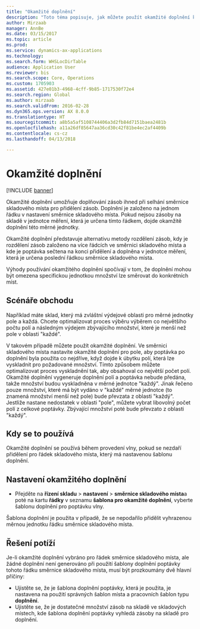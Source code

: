 ```yaml
---
title: "Okamžité doplnění"
description: "Toto téma popisuje, jak můžete použít okamžité doplnění k doplňování zásob při selhání směrnice skladového místa pro přidělení zásob."
author: Mirzaab
manager: AnnBe
ms.date: 03/15/2017
ms.topic: article
ms.prod: 
ms.service: dynamics-ax-applications
ms.technology: 
ms.search.form: WHSLocDirTable
audience: Application User
ms.reviewer: bis
ms.search.scope: Core, Operations
ms.custom: 1705903
ms.assetid: 427e01b3-4968-4cff-9b85-1717530f72e4
ms.search.region: Global
ms.author: mirzaab
ms.search.validFrom: 2016-02-28
ms.dyn365.ops.version: AX 8.0.0
ms.translationtype: HT
ms.sourcegitcommit: a8b5a5af5108744406a3d2fb84d7151baea2481b
ms.openlocfilehash: a11a26df85647aa36cd30c42f81be4ec2af4409b
ms.contentlocale: cs-cz
ms.lasthandoff: 04/13/2018

---
```


# <a name="immediate-replenishment"></a>Okamžité doplnění

[!INCLUDE [banner](../includes/banner.md)]

Okamžité doplnění umožňuje doplňování zásob ihned při selhání směrnice skladového místa pro přidělení zásob. Doplnění je založeno na jednom řádku v nastavení směrnice skladového místa. Pokud nejsou zásoby na skladě v jednotce měření, která je určena tímto řádkem, dojde okamžitě doplnění této měrné jednotky.

Okamžité doplnění představuje alternativu metody rozdělení zásob, kdy je rozdělení zásob založeno na více řádcích ve směrnici skladového místa a kde je poptávka sečtena na konci přidělení a doplněna v jednotce měření, která je určena poslední řádkou směrnice skladového místa.

Výhody používání okamžitého doplnění spočívají v tom, že doplnění mohou být omezena specifickou jednotkou množství lze směrovat do konkrétních míst.

## <a name="business-scenario"></a>Scénáře obchodu

Například máte sklad, který má zvláštní výdejové oblasti pro měrné jednotky pole a každá. Chcete optimalizovat proces výběru výběrem co největšího počtu polí a následným výdejem zbývajícího množství, které je menší než pole v oblasti "každé".

V takovém případě můžete použít okamžité doplnění. Ve směrnici skladového místa nastavíte okamžité doplnění pro pole, aby poptávka po doplnění byla použita co nejdříve, když dojde k úbytku polí, která lze vyskladnit pro požadované množství. Tímto způsobem můžete optimalizovat proces vyskladnění tak, aby obsahoval co největší počet polí. Okamžité doplnění vygeneruje doplnění polí a poptávka nebude předána, takže množství budou vyskladněna v měrné jednotce "každý". Jinak řečeno pouze množství, které má být vydáno v "každé" měrné jednotce (to znamená množství menší než pole) bude převzata z oblasti "každý". Jestliže nastane nedostatek v oblasti "pole", můžete vybrat libovolný počet polí z celkové poptávky. Zbývající množství poté bude převzato z oblasti "každý".

## <a name="where-it-applies"></a>Kdy se to používá

Okamžité doplnění se používá během provedení vlny, pokud se nezdaří přidělení pro řádek skladového místa, který má nastavenou šablonu doplnění.

## <a name="set-up-immediate-replenishment"></a>Nastavení okamžitého doplnění

- Přejděte na **řízení skladu** \> **nastavení** \> **směrnice skladového místa**a poté na kartu **řádky** v seznamu **šablona pro okamžité doplnění**, vyberte šablonu doplnění pro poptávku vlny.

Šablona doplnění je použita v případě, že se nepodařilo přidělit vyhrazenou měrnou jednotku řádku směrnice skladového místa.

## <a name="troubleshooting"></a>Řešení potíží

Je-li okamžité doplnění vybráno pro řádek směrnice skladového místa, ale žádné doplnění není generováno při použití šablony doplnění poptávky tohoto řádku směrnice skladového místa, musí být prozkoumány dvě hlavní příčiny:

- Ujistěte se, že je šablona doplnění poptávky, která je použita, je nastavena na použití správných šablon místa a pracovních šablon typu **doplnění**.
- Ujistěte se, že je dostatečné množství zásob na skladě ve skladových místech, kde šablona doplnění poptávky vyhledá zásoby na skladě pro doplnění.

